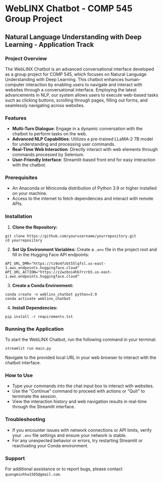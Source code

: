 # WebLINX Chatbot - COMP 545 Group Project
## Natural Language Understanding with Deep Learning - Application Track

### Project Overview

The WebLINX Chatbot is an advanced conversational interface developed as a group project for COMP 545, which focuses on Natural Language Understanding with Deep Learning. This chatbot enhances human-computer interaction by enabling users to navigate and interact with websites through a conversational interface. Employing the latest advancements in NLP, our system allows users to execute web-based tasks such as clicking buttons, scrolling through pages, filling out forms, and seamlessly navigating across websites.

### Features

- **Multi-Turn Dialogue**: Engage in a dynamic conversation with the chatbot to perform tasks on the web.
- **Advanced NLP Capabilities**: Utilizes a pre-trained LLaMA-2 7B model for understanding and processing user commands.
- **Real-Time Web Interaction**: Directly interact with web elements through commands processed by Selenium.
- **User-Friendly Interface**: Streamlit-based front end for easy interaction with the chatbot.

### Prerequisites

- An Anaconda or Miniconda distribution of Python 3.9 or higher installed on your machine.
- Access to the internet to fetch dependencies and interact with remote APIs.

### Installation

1. **Clone the Repository:**
```
git clone https://github.com/yourusername/yourrepository.git
cd yourrepository
```

2. **Set Up Environment Variables:**
Create a `.env` file in the project root and fill in the Hugging Face API endpoints:
```
API_URL_DMR="https://tz9o4fzbt55lqfsl.us-east-1.aws.endpoints.huggingface.cloud"
API_URL_ACTION="https://z2wzbni4hb7rcrb5.us-east-1.aws.endpoints.huggingface.cloud"
```

3. **Create a Conda Environment:**
```
conda create -n weblinx_chatbot python=3.9
conda activate weblinx_chatbot
```

4. **Install Dependencies:**
```
pip install -r requirements.txt
```

### Running the Application
To start the WebLINX Chatbot, run the following command in your terminal:
```
streamlit run main.py
```

Navigate to the provided local URL in your web browser to interact with the chatbot interface.

### How to Use
* Type your commands into the chat input box to interact with websites.
* Use the "Continue" command to proceed with actions or "Quit" to terminate the session.
* View the interaction history and web navigation results in real-time through the Streamlit interface.

### Troubleshooting
* If you encounter issues with network connections or API limits, verify your `.env` file settings and ensure your network is stable.
* For any unexpected behavior or errors, try restarting Streamlit or reactivating your Conda environment.

### Support
For additional assistance or to report bugs, please contact `quangminhha1505@gmail.com`.

